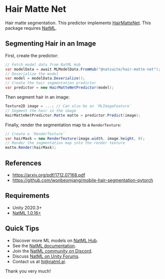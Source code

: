 # Hair Matte Net
Hair matte segmentation. This predictor implements [HairMatteNet](https://arxiv.org/pdf/1712.07168.pdf). This package requires [NatML](https://github.com/natmlx/NatML).

## Segmenting Hair in an Image
First, create the predictor:
```csharp
// Fetch model data from NatML Hub
var modelData = await MLModelData.FromHub("@natsuite/hair-matte-net");
// Deserialize the model
var model = modelData.Deserialize();
// Create the hair segmentation predictor
var predictor = new HairMatteNetPredictor(model);
```

Then segment hair in an image:
```csharp
Texture2D image = ...; // Can also be an `MLImageFeature`
// Segment the hair in the image
HairMatteNetPredictor.Matte matte = predictor.Predict(image);
```

Finally, render the segmentation map to a `RenderTexture`:
```csharp
// Create a `RenderTexture`
var hairMask = new RenderTexture(image.width, image.height, 0);
// Render the segmentation map into the render texture
matte.Render(hairMask);
```

## References
- https://arxiv.org/pdf/1712.07168.pdf
- https://github.com/wonbeomjang/mobile-hair-segmentation-pytorch

## Requirements
- Unity 2020.3+
- [NatML 1.0.16+](https://github.com/natmlx/NatML)

## Quick Tips
- Discover more ML models on [NatML Hub](https://hub.natml.ai).
- See the [NatML documentation](https://docs.natml.ai/unity).
- Join the [NatML community on Discord](https://discord.gg/y5vwgXkz2f).
- Discuss [NatML on Unity Forums](https://forum.unity.com/threads/natml-machine-learning-runtime.1109339/).
- Contact us at [hi@natml.ai](mailto:hi@natml.ai).

Thank you very much!
